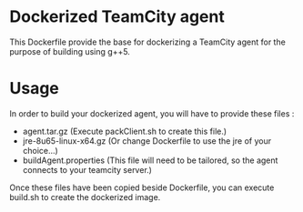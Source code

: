 # Dockerized TeamCity agent
This Dockerfile provide the base for dockerizing a TeamCity agent for the purpose of building using g++5.

# Usage
In order to build your dockerized agent, you will have to provide these files :
- agent.tar.gz (Execute packClient.sh to create this file.)
- jre-8u65-linux-x64.gz (Or change Dockerfile to use the jre of your choice...)
- buildAgent.properties (This file will need to be tailored, so the agent connects to your teamcity server.)

Once these files have been copied beside Dockerfile, you can execute build.sh to create the dockerized image.

